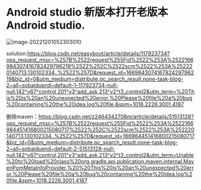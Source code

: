 # Android studio 新版本打开老版本Android studio.

![image-20221201052303010](C:\Users\Lenovo\AppData\Roaming\Typora\typora-user-images\image-20221201052303010.png)

solution:https://blog.csdn.net/easyboot/article/details/117923734?ops_request_misc=%257B%2522request%255Fid%2522%253A%2522166984307416782429796219%2522%252C%2522scm%2522%253A%252220140713.130102334..%2522%257D&request_id=166984307416782429796219&biz_id=0&utm_medium=distribute.pc_search_result.none-task-blog-2~all~sobaiduend~default-1-117923734-null-null.142^v67^control,201^v3^add_ask,213^v2^t3_control2&utm_term=%20This%20is%20an%20unexpected%20error.%20Please%20file%20a%20bug%20containing%20the%20idea.log%20file.&spm=1018.2226.3001.4187

删除maven：https://blog.csdn.net/z2464342708m/article/details/51513128?ops_request_misc=%257B%2522request%255Fid%2522%253A%2522166984451416800215080717%2522%252C%2522scm%2522%253A%252220140713.130102334..%2522%257D&request_id=166984451416800215080717&biz_id=0&utm_medium=distribute.pc_search_result.none-task-blog-2~all~sobaiduend~default-2-51513128-null-null.142^v67^control,201^v3^add_ask,213^v2^t3_control2&utm_term=Unable%20to%20load%20class%20org.gradle.api.publication.maven.internal.MavenPomMetaInfoProvider.%20%20This%20is%20an%20unexpected%20error.%20Please%20file%20a%20bug%20containing%20the%20idea.log%20file.&spm=1018.2226.3001.4187